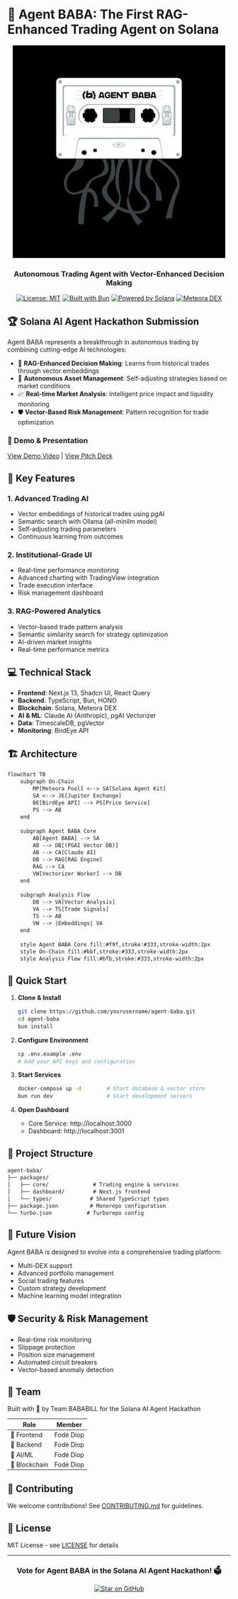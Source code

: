 # 🤖 Agent BABA: The First RAG-Enhanced Trading Agent on Solana

<div align="center">
  <img src="./packages/core/agent-baba-github.jpg" alt="Agent Baba Logo" width="480"/>
</div>

<div align="center">
  <h3>Autonomous Trading Agent with Vector-Enhanced Decision Making</h3>

  [![License: MIT](https://img.shields.io/badge/License-MIT-yellow.svg)](https://opensource.org/licenses/MIT)
  [![Built with Bun](https://img.shields.io/badge/Built%20with-Bun-orange)](https://bun.sh/)
  [![Powered by Solana](https://img.shields.io/badge/Powered%20by-Solana-purple)](https://solana.com/)
  [![Meteora DEX](https://img.shields.io/badge/DEX-Meteora-blue)](https://meteora.ag/)
</div>

## 🏆 Solana AI Agent Hackathon Submission

Agent BABA represents a breakthrough in autonomous trading by combining cutting-edge AI technologies:
- 🧠 **RAG-Enhanced Decision Making**: Learns from historical trades through vector embeddings
- 🤝 **Autonomous Asset Management**: Self-adjusting strategies based on market conditions
- 📈 **Real-time Market Analysis**: Intelligent price impact and liquidity monitoring
- 🛡️ **Vector-Based Risk Management**: Pattern recognition for trade optimization

### 🎥 Demo & Presentation

[View Demo Video](your-demo-link) | [View Pitch Deck](your-pitch-deck-link)

## 🌟 Key Features

### 1. Advanced Trading AI
- Vector embeddings of historical trades using pgAI
- Semantic search with Ollama (all-minilm model)
- Self-adjusting trading parameters
- Continuous learning from outcomes

### 2. Institutional-Grade UI
- Real-time performance monitoring
- Advanced charting with TradingView integration
- Trade execution interface
- Risk management dashboard

### 3. RAG-Powered Analytics
- Vector-based trade pattern analysis
- Semantic similarity search for strategy optimization
- AI-driven market insights
- Real-time performance metrics

## 💻 Technical Stack

- **Frontend**: Next.js 13, Shadcn UI, React Query
- **Backend**: TypeScript, Bun, HONO
- **Blockchain**: Solana, Meteora DEX
- **AI & ML**: Claude AI (Anthropic), pgAI Vectorizer
- **Data**: TimescaleDB, pgVector
- **Monitoring**: BirdEye API

## 🏗️ Architecture

```mermaid
flowchart TB
    subgraph On-Chain
        MP[Meteora Pool] <--> SA[Solana Agent Kit]
        SA <--> JE[Jupiter Exchange]
        BE[BirdEye API] --> PS[Price Service]
        PS --> AB
    end

    subgraph Agent BABA Core
        AB[Agent BABA] --> SA
        AB --> DB[(PGAI Vector DB)]
        AB --> CA[Claude AI]
        DB --> RAG[RAG Engine]
        RAG --> CA
        VW[Vectorizer Worker] --> DB
    end

    subgraph Analysis Flow
        DB --> VA[Vector Analysis]
        VA --> TS[Trade Signals]
        TS --> AB
        VW --> |Embeddings| VA
    end

    style Agent BABA Core fill:#f9f,stroke:#333,stroke-width:2px
    style On-Chain fill:#bbf,stroke:#333,stroke-width:2px
    style Analysis Flow fill:#bfb,stroke:#333,stroke-width:2px
```

## 🚀 Quick Start

1. **Clone & Install**
   ```bash
   git clone https://github.com/yourusername/agent-baba.git
   cd agent-baba
   bun install
   ```

2. **Configure Environment**
   ```bash
   cp .env.example .env
   # Add your API keys and configuration
   ```

3. **Start Services**
   ```bash
   docker-compose up -d        # Start database & vector store
   bun run dev                 # Start development servers
   ```

4. **Open Dashboard**
   - Core Service: http://localhost:3000
   - Dashboard: http://localhost:3001

## 🔧 Project Structure

```
agent-baba/
├── packages/
│   ├── core/              # Trading engine & services
│   ├── dashboard/         # Next.js frontend
│   └── types/            # Shared TypeScript types
├── package.json          # Monorepo configuration
└── turbo.json           # Turborepo config
```

## 🌅 Future Vision

Agent BABA is designed to evolve into a comprehensive trading platform:
- Multi-DEX support
- Advanced portfolio management
- Social trading features
- Custom strategy development
- Machine learning model integration

## 🛡️ Security & Risk Management

- Real-time risk monitoring
- Slippage protection
- Position size management
- Automated circuit breakers
- Vector-based anomaly detection

## 👥 Team

Built with 💜 by Team BABABILL for the Solana AI Agent Hackathon

| Role | Member |
|------|---------|
| 🎨 Frontend | Fodé Diop |
| 🔧 Backend | Fodé Diop |
| 🧠 AI/ML | Fodé Diop |
| 🔗 Blockchain | Fodé Diop |

## 🤝 Contributing

We welcome contributions! See [CONTRIBUTING.md](./CONTRIBUTING.md) for guidelines.

## 📄 License

MIT License - see [LICENSE](./LICENSE) for details

---

<div align="center">
  <h3>Vote for Agent BABA in the Solana AI Agent Hackathon! 🗳️</h3>
  
  [![Star on GitHub](https://img.shields.io/github/stars/yourusername/agent-baba.svg?style=social)](https://github.com/yourusername/agent-baba)
</div>